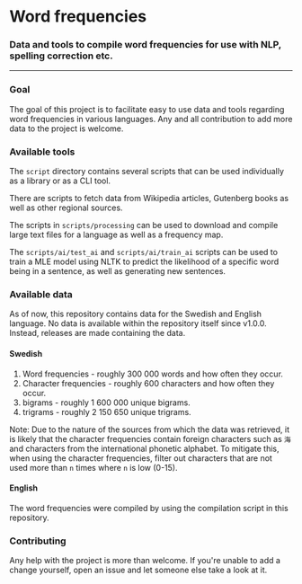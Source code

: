 # Word frequencies
### Data and tools to compile word frequencies for use with NLP, spelling correction etc.
***

### Goal

The goal of this project is to facilitate easy to use data and tools regarding word frequencies in various languages. Any and all contribution to add more data to the project is welcome.

### Available tools

The `script` directory contains several scripts that can be used individually as a library or as a CLI tool.

There are scripts to fetch data from Wikipedia articles, Gutenberg books as well as other regional sources.

The scripts in `scripts/processing` can be used to download and compile large text files for a language as well as a frequency map.

The `scripts/ai/test_ai` and `scripts/ai/train_ai` scripts can be used to train a MLE model using NLTK to predict the likelihood of a specific word being in a sentence, as well as generating new sentences.

### Available data

As of now, this repository contains data for the Swedish and English language. No data is available within the repository itself since v1.0.0. Instead, releases are made containing the data.

#### Swedish

1. Word frequencies - roughly 300 000 words and how often they occur.
1. Character frequencies - roughly 600 characters and how often they occur.
2. bigrams - roughly 1 600 000 unique bigrams.
3. trigrams - roughly 2 150 650 unique trigrams.

Note: Due to the nature of the sources from which the data was retrieved, it is likely that the character frequencies contain foreign characters such as `海` and characters from the international phonetic alphabet. To mitigate this, when using the character frequencies, filter out characters that are not used more than `n` times where `n` is low (0-15).

#### English

The word frequencies were compiled by using the compilation script in this repository.

### Contributing

Any help with the project is more than welcome. If you're unable to add a change yourself, open an issue and let someone else take a look at it.

